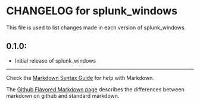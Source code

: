 # CHANGELOG for splunk_windows

This file is used to list changes made in each version of splunk_windows.

## 0.1.0:

* Initial release of splunk_windows

- - - 
Check the [Markdown Syntax Guide](http://daringfireball.net/projects/markdown/syntax) for help with Markdown.

The [Github Flavored Markdown page](http://github.github.com/github-flavored-markdown/) describes the differences between markdown on github and standard markdown.
